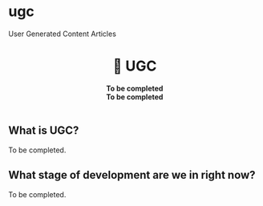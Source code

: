 # ugc
User Generated Content Articles

<div align="center">
  <h1>📝 UGC</h1>
  <strong>To be completed</strong><br>
  <strong>To be completed</strong>
</div>
<br>

## What is UGC?

To be completed.

## What stage of development are we in right now?

To be completed.

